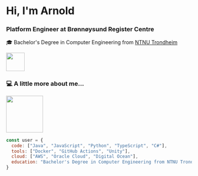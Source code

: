 # Hi, I'm Arnold

### Platform Engineer at Brønnøysund Register Centre 
🎓 Bachelor's Degree in Computer Engineering from [NTNU Trondheim](https://www.ntnu.edu)

<img src="https://media1.tenor.com/m/ZHubzs-mQ7kAAAAd/blinky-blinking.gif" width="50">

### 💻 A little more about me...
<img src="https://media1.tenor.com/m/bfLfPdo2lHkAAAAd/cat-normal.gif" width="100">

```javascript
const user = {
  code: ["Java", "JavaScript", "Python", "TypeScript", "C#"],
  tools: ["Docker", "GitHub Actions", "Unity"],
  cloud: ["AWS", "Oracle Cloud", "Digital Ocean"],
  education: "Bachelor's Degree in Computer Engineering from NTNU Trondheim"
}
